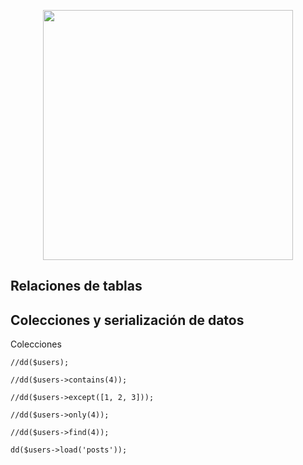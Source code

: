 <p align="center"><img src="https://res.cloudinary.com/dtfbvvkyp/image/upload/v1566331377/laravel-logolockup-cmyk-red.svg" width="400"></p>

## Relaciones de tablas

## Colecciones y serialización de datos

Colecciones

    //dd($users);

    //dd($users->contains(4));

    //dd($users->except([1, 2, 3]));

    //dd($users->only(4));

    //dd($users->find(4));

    dd($users->load('posts'));

